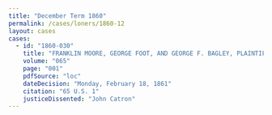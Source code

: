 ```yaml
---
title: "December Term 1860"
permalink: /cases/loners/1860-12
layout: cases
cases:
  - id: "1860-030"
    title: "FRANKLIN MOORE, GEORGE FOOT, AND GEORGE F. BAGLEY, PLAINTIFFS IN ERROR. v. THE AMERICAN TRANSPORTATION COMPANY"
    volume: "065"
    page: "001"
    pdfSource: "loc"
    dateDecision: "Monday, February 18, 1861"
    citation: "65 U.S. 1"
    justiceDissented: "John Catron"
---
```

